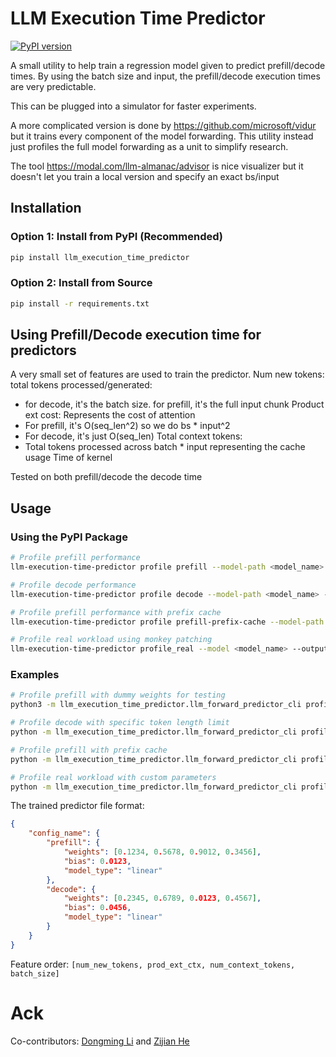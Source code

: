 # LLM Execution Time Predictor

[![PyPI version](https://img.shields.io/pypi/v/llm-execution-time-predictor.svg)](https://pypi.org/project/llm-execution-time-predictor/)

A small utility to help train a regression model given to predict prefill/decode times. 
By using the batch size and input, the prefill/decode execution times are very predictable.

This can be plugged into a simulator for faster experiments.

A more complicated version is done by https://github.com/microsoft/vidur but it trains every component of the model forwarding. This utility instead just profiles the full model forwarding as a unit to simplify research.

The tool https://modal.com/llm-almanac/advisor is nice visualizer but it doesn't let you train a local version and specify an exact bs/input

## Installation

### Option 1: Install from PyPI (Recommended)
```bash
pip install llm_execution_time_predictor
```

### Option 2: Install from Source
```bash
pip install -r requirements.txt
```

## Using Prefill/Decode execution time for predictors
A very small set of features are used to train the predictor.
Num new tokens: total tokens processed/generated:
- for decode, it's the batch size. for prefill, it's the full input chunk
Product ext cost: Represents the cost of attention
- For prefill, it's O(seq_len^2) so we do bs * input^2
- For decode, it's just O(seq_len)
Total context tokens: 
- Total tokens processed across batch * input representing the cache usage
Time of kernel

Tested on both prefill/decode the decode time 

## Usage

### Using the PyPI Package
```bash
# Profile prefill performance
llm-execution-time-predictor profile prefill --model-path <model_name>

# Profile decode performance
llm-execution-time-predictor profile decode --model-path <model_name> --max-decode-token-length <length>

# Profile prefill performance with prefix cache
llm-execution-time-predictor profile prefill-prefix-cache --model-path <model_name>

# Profile real workload using monkey patching
llm-execution-time-predictor profile_real --model <model_name> --output_file <output.jsonl>
```

### Examples
```bash
# Profile prefill with dummy weights for testing
python3 -m llm_execution_time_predictor.llm_forward_predictor_cli profile prefill --model-path Qwen/Qwen3-4B --load-format dummy

# Profile decode with specific token length limit
python -m llm_execution_time_predictor.llm_forward_predictor_cli profile decode --model-path Qwen/Qwen3-4B --max-decode-token-length 512

# Profile prefill with prefix cache
python -m llm_execution_time_predictor.llm_forward_predictor_cli profile prefill-prefix-cache --model-path Qwen/Qwen3-4B --load-format dummy

# Profile real workload with custom parameters
python -m llm_execution_time_predictor.llm_forward_predictor_cli profile_real --model Qwen/Qwen3-4B --output_file profile_results.jsonl --max_job_send_time 10
```

The trained predictor file format:
```json
{
    "config_name": {
        "prefill": {
            "weights": [0.1234, 0.5678, 0.9012, 0.3456],
            "bias": 0.0123,
            "model_type": "linear"
        },
        "decode": {
            "weights": [0.2345, 0.6789, 0.0123, 0.4567],
            "bias": 0.0456,
            "model_type": "linear"
        }
    }
}
```

Feature order: `[num_new_tokens, prod_ext_ctx, num_context_tokens, batch_size]`

# Ack
Co-contributors: [Dongming Li](https://github.com/dongmingli-Ben) and [Zijian He](https://github.com/jiange91)
